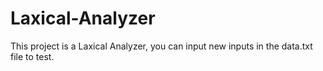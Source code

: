 # Laxical-Analyzer

This project is a Laxical Analyzer, you can input new inputs in the data.txt file to test.
